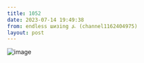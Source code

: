 ```yaml
---
title: 1052
date: 2023-07-14 19:49:38
from: endless шизing ⍼ (channel1162404975)
layout: post
---
```


![image](photos/photo_125@14-07-2023_19-49-38.jpg)


